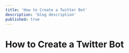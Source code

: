 ```yaml
---
title: 'How to Create a Twitter Bot'
description: 'blog description'
published: true
---
```


# How to Create a Twitter Bot
